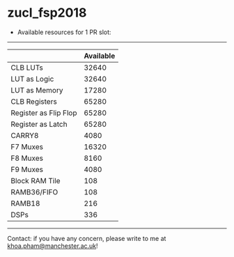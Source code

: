# zucl_fsp2018

* Available resources for 1 PR slot:
-----------------------------------
|						|Available|
|-----------------------|---------|
|CLB LUTs				|32640    |
|LUT as Logic			|32640    |
|LUT as Memory			|17280    |
|CLB Registers			|65280    |
|Register as Flip Flop	|65280    |
|Register as Latch		|65280    |
|CARRY8					|4080     |
|F7 Muxes				|16320    |
|F8 Muxes				|8160     |
|F9 Muxes				|4080     |
|Block RAM Tile			|108      |
|RAMB36/FIFO			|108      |
|RAMB18					|216      |
|DSPs					|336      |
-----------------------------------

Contact: if you have any concern, please write to me at khoa.pham@manchester.ac.uk!
